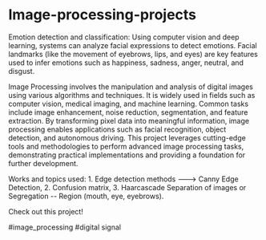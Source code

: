 # Image-processing-projects

Emotion detection and classification: Using computer vision and deep learning, systems can analyze facial expressions to detect emotions. Facial landmarks (like the movement of eyebrows, lips, and eyes) are key features used to infer emotions such as happiness, sadness, anger, neutral, and disgust. 

Image Processing involves the manipulation and analysis of digital images using various algorithms and techniques. It is widely used in fields such as computer vision, medical imaging, and machine learning. Common tasks include image enhancement, noise reduction, segmentation, and feature extraction. By transforming pixel data into meaningful information, image processing enables applications such as facial recognition, object detection, and autonomous driving. This project leverages cutting-edge tools and methodologies to perform advanced image processing tasks, demonstrating practical implementations and providing a foundation for further development.

Works and topics used: 1. Edge detection methods ---> Canny Edge Detection, 2. Confusion matrix, 3. Haarcascade Separation of images or Segregation -- Region (mouth, eye, eyebrows).

Check out this project!

#image_processing #digital signal 
